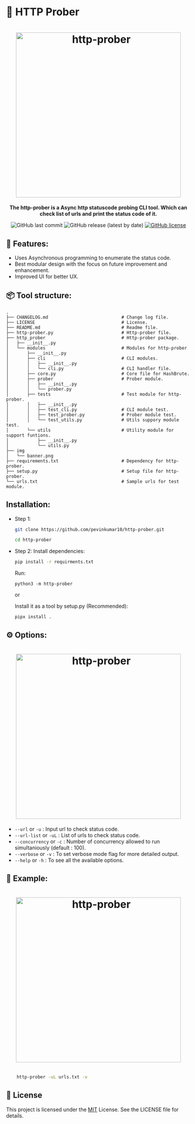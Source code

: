 # 🧨 HTTP Prober

<h1 align="center">
  <img src="img/banner.png" alt="http-prober" width="450px">
  <br>
</h1>

<div align="center">

**The http-prober is a Async http statuscode probing CLI tool. Which can check list of urls and print the status code of it.**

</div>

<div align="center">
  
![GitHub last commit](https://img.shields.io/github/last-commit/pevinkumar10/http-prober) ![GitHub release (latest by date)](https://img.shields.io/github/v/release/pevinkumar10/http-prober) [![GitHub license](https://img.shields.io/github/license/pevinkumar10/http-prober)](https://github.com/pevinkumar10/http-prober/blob/main/LICENSE)

</div>

## 🚀 Features:

- Uses Asynchronous programming to enumerate the status code.
- Best modular design with the focus on future improvement and enhancement.
- Improved UI for better UX. 

## 📦 Tool structure:
```
.
├── CHANGELOG.md                            # Change log file.
├── LICENSE                                 # License.
├── README.md                               # Readme file.
├── http-prober.py                          # Http-prober file.
├── http_prober                             # Http-prober package.
│   ├── __init__.py 
│   └── modules                             # Modules for http-prober
│       ├── __init__.py
│       ├── cli                             # CLI modules.
│       │   ├── __init__.py
│       │   └── cli.py                      # CLI handler file.     
│       ├── core.py                         # Core file for HashBrute.
│       ├── prober                          # Prober module.
│       │   ├── __init__.py
│       │   └── prober.py                   
│       ├── tests                           # Test module for http-prober.
│       │   ├── __init__.py
│       │   ├── test_cli.py                 # CLI module test.
│       │   ├── test_prober.py              # Prober module test.
│       │   └── test_utils.py               # Utils suppory module test.
│       └── utils                           # Utility module for support funtions.
│           ├── __init__.py
│           └── utils.py
├── img
│   └── banner.png
├── requirements.txt                        # Dependency for http-prober.
├── setup.py                                # Setup file for http-prober.
└── urls.txt                                # Sample urls for test module.
```

## Installation:

- Step 1:
    ```bash
    git clone https://github.com/pevinkumar10/http-prober.git

    cd http-prober
    ```
- Step 2:
    Install dependencies:
  
  ```bash
  pip install -r requirments.txt
  ```
  
    Run:
  
  ```
  python3 -m http-prober
  ```
    
    or

    Install it as a tool by setup.py (Recommended):

    ```
    pipx install .
    ```

## ⚙️ Options:

<h1 align="center">
  <img src="img/prober-help.png" alt="http-prober" width="450px">
  <br>
</h1>

* `--url` or `-u` : Input url to check status code.
* `--url-list` or `-uL` : List of urls to check status code.
* `--concurrency` or `-c` : Number of concurrency allowed to run simultaniously (default : 100).
* `--verbose` or `-v` : To set verbose mode flag for more detailed output.
* `--help` or `-h`  :  To see all the available options.

## 🧪 Example:

<h1 align="center">
  <img src="img/example-run.png" alt="http-prober" width="450px">
  <br>
  </h1>
  
```bash

    http-prober -uL urls.txt -v 

```

## 📄 License

This project is licensed under the [MIT](./LICENSE) License. See the LICENSE file for details.

